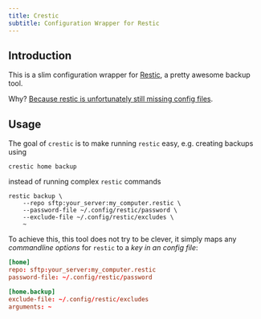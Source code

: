 ```yaml
---
title: Crestic
subtitle: Configuration Wrapper for Restic
---
```


## Introduction

This is a slim configuration wrapper for [Restic](https://restic.readthedocs.io/), a pretty awesome backup tool.

Why? [Because restic is unfortunately still missing config files](https://github.com/restic/restic/issues/16).

## Usage

The goal of `crestic` is to make running `restic` easy, e.g. creating backups using

```Shell
crestic home backup
```

instead of running complex `restic` commands

```Shell
restic backup \
    --repo sftp:your_server:my_computer.restic \
    --password-file ~/.config/restic/password \
    --exclude-file ~/.config/restic/excludes \
    ~
```

To achieve this, this tool does not try to be clever, it simply maps any *commandline options* for `restic` to a *key in an config file*:

```conf
[home]
repo: sftp:your_server:my_computer.restic
password-file: ~/.config/restic/password

[home.backup]
exclude-file: ~/.config/restic/excludes
arguments: ~
```
